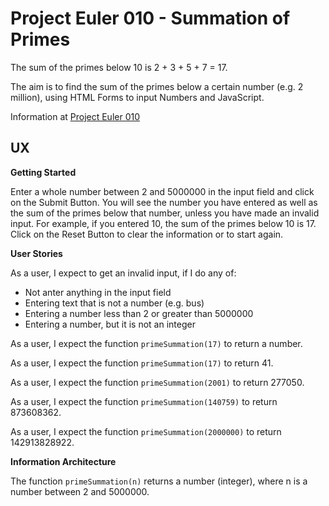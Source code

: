 # Project Euler 010 - Summation of Primes

The sum of the primes below 10 is 2 + 3 + 5 + 7 = 17.

The aim is to find the sum of the primes below a certain number (e.g. 2 million), using HTML Forms to input Numbers and JavaScript.

Information at [Project Euler 010](https://projecteuler.net/problem=10)

## UX

**Getting Started**

Enter a whole number between 2 and 5000000 in the input field and click on the Submit Button.  You will see the number you have entered as well as the sum of the primes below that number, unless you have made an invalid input.  For example, if you entered 10, the sum of the primes below 10 is 17.  Click on the Reset Button to clear the information or to start again.

**User Stories**

As a user, I expect to get an invalid input, if I do any of:

- Not anter anything in the input field
- Entering text that is not a number (e.g. bus)
- Entering a number less than 2 or greater than 5000000
- Entering a number, but it is not an integer

As a user, I expect the function `primeSummation(17)` to return a number.

As a user, I expect the function `primeSummation(17)` to return 41.

As a user, I expect the function `primeSummation(2001)` to return 277050.

As a user, I expect the function `primeSummation(140759)` to return 873608362.

As a user, I expect the function `primeSummation(2000000)` to return 142913828922.

**Information Architecture**

The function `primeSummation(n)` returns a number (integer), where n is a number between 2 and 5000000.

